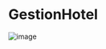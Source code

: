 # GestionHotel
![image](https://github.com/Carlos11-tech/GestionHotel/assets/166523273/bfd9f29b-578e-4b0f-b114-27655955a3de)
